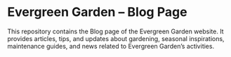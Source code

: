 # Evergreen Garden – Blog Page
This repository contains the Blog page of the Evergreen Garden website.
It provides articles, tips, and updates about gardening, seasonal inspirations, maintenance guides, and news related to Evergreen Garden’s activities.

